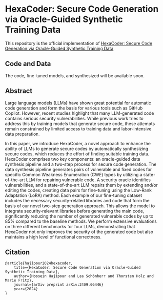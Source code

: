 # HexaCoder: Secure Code Generation via Oracle-Guided Synthetic Training Data

This repository is the official implementation of [HexaCoder: Secure Code Generation via Oracle-Guided Synthetic Training Data](https://arxiv.org/abs/2409.06446). 

## Code and Data
The code, fine-tuned models, and synthesized will be available soon.

## Abstract
Large language models (LLMs) have shown great potential for automatic code generation and form the basis for various tools such as GitHub Copilot. However, recent studies highlight that many LLM-generated code contains serious security vulnerabilities. While previous work tries to address this by training models that generate secure code, these attempts remain constrained by limited access to training data and labor-intensive data preparation.

In this paper, we introduce HexaCoder, a novel approach to enhance the ability of LLMs to generate secure codes by automatically synthesizing secure codes, which reduces the effort of finding suitable training data. HexaCoder comprises two key components: an oracle-guided data synthesis pipeline and a two-step process for secure code generation. The data synthesis pipeline generates pairs of vulnerable and fixed codes for specific Common Weakness Enumeration (CWE) types by utilizing a state-of-the-art LLM for repairing vulnerable code. A security oracle identifies vulnerabilities, and a state-of-the-art LLM repairs them by extending and/or editing the codes, creating data pairs for fine-tuning using the Low-Rank Adaptation (LoRA) method. Each example of our fine-tuning dataset includes the necessary security-related libraries and code that form the basis of our novel two-step generation approach. This allows the model to integrate security-relevant libraries before generating the main code, significantly reducing the number of generated vulnerable codes by up to 85% compared to the baseline methods. We perform extensive evaluations on three different benchmarks for four LLMs, demonstrating that HexaCoder not only improves the security of the generated code but also maintains a high level of functional correctness. 


## Citation

  ```
@article{hajipour2024hexacoder,
      title={HexaCoder: Secure Code Generation via Oracle-Guided Synthetic Training Data}, 
      author={Hossein Hajipour and Lea Schönherr and Thorsten Holz and Mario Fritz},
      journal={arXiv preprint arXiv:2409.06446}
      year={2024}
}
  ```
